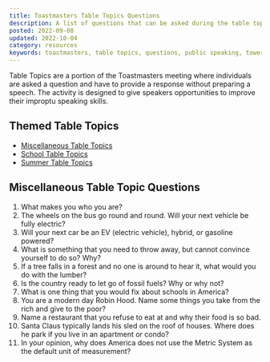 ```yaml
---
title: Toastmasters Table Topics Questions
description: A list of questions that can be asked during the table topics section of Toastmasters meeting
posted: 2022-09-08
updated: 2022-10-04
category: resources
keywords: toastmasters, table topics, questions, public speaking, tower toastmasters
---
```

Table Topics are a portion of the Toastmasters meeting where individuals are asked a question and have to provide a response without preparing a speech. The activity is designed to give speakers opportunities to improve their improptu speaking skills.

## Themed Table Topics

* [Miscellaneous Table Topics](#miscellaneous-table-topic-questions)
* [School Table Topics](/lifestyle/2022.08.02-table-topics-related-to-school)
* [Summer Table Topics](/lifestyle/2021.06.29-table-topics-questions)

## Miscellaneous Table Topic Questions

1. What makes you who you are?
2. The wheels on the bus go round and round. Will your next vehicle be fully electric?
3. Will your next car be an EV (electric vehicle), hybrid, or gasoline powered?
4. What is something that you need to throw away, but cannot convince yourself to do so? Why?
5. If a tree falls in a forest and no one is around to hear it, what would you do with the lumber?
6. Is the country ready to let go of fossil fuels? Why or why not?
7. What is one thing that you would fix about schools in America?
8. You are a modern day Robin Hood. Name some things you take from the rich and give to the poor?
9. Name a restaurant that you refuse to eat at and why their food is so bad. 
10. Santa Claus typically lands his sled on the roof of houses. Where does he park if you live in an apartment or condo?
11. In your opinion, why does America does not use the Metric System as the default unit of measurement?
